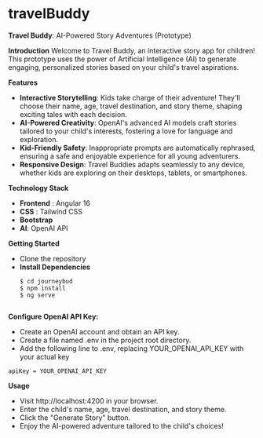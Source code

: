 # travelBuddy
**Travel Buddy**: AI-Powered Story Adventures (Prototype)

**Introduction**
Welcome to Travel Buddy, an interactive story app for children! This prototype uses the power of Artificial Intelligence (AI) to generate engaging, personalized stories based on your child's travel aspirations.

**Features**
* **Interactive Storytelling**: Kids take charge of their adventure! They'll choose their name, age, travel destination, and story theme, shaping exciting tales with each decision.
* **AI-Powered Creativity**: OpenAI's advanced AI models craft stories tailored to your child's interests, fostering a love for language and exploration.
* **Kid-Friendly Safety**: Inappropriate prompts are automatically rephrased, ensuring a safe and enjoyable experience for all young adventurers.
* **Responsive Design**: Travel Buddies adapts seamlessly to any device, whether kids are exploring on their desktops, tablets, or smartphones.

**Technology Stack**
* **Frontend** : Angular 16
* **CSS** : Tailwind CSS
* **Bootstrap**
* **AI**: OpenAI API

**Getting Started**
* Clone the repository
* **Install Dependencies**
  ```
  $ cd journeybud
  $ npm install
  $ ng serve
 
  ```
**Configure OpenAI API Key:**
* Create an OpenAI account and obtain an API key.
* Create a file named .env in the project root directory.
* Add the following line to .env, replacing YOUR_OPENAI_API_KEY with your actual key
```
apiKey = YOUR_OPENAI_API_KEY
```
**Usage**
* Visit http://localhost:4200 in your browser.
* Enter the child's name, age, travel destination, and story theme.
* Click the "Generate Story" button.
* Enjoy the AI-powered adventure tailored to the child's choices!
  
